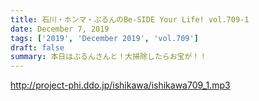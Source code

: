 ```yaml
---
title: 石川・ホンマ・ぶるんのBe-SIDE Your Life! vol.709-1
date: December 7, 2019
tags: ['2019', 'December 2019', 'vol.709']
draft: false
summary: 本日はぶるんさんと！大掃除したらお宝が！！
---
```


http://project-phi.ddo.jp/ishikawa/ishikawa709_1.mp3